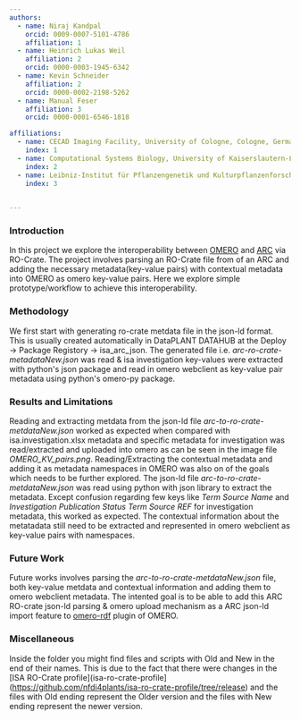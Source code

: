 ```yaml
---
authors:
  - name: Niraj Kandpal
    orcid: 0009-0007-5101-4786
    affiliation: 1
  - name: Heinrich Lukas Weil
    affiliation: 2
    orcid: 0000-0003-1945-6342
  - name: Kevin Schneider
    affiliation: 2
    orcid: 0000-0002-2198-5262
  - name: Manual Feser
    affiliation: 3
    orcid: 0000-0001-6546-1818

affiliations:
  - name: CECAD Imaging Facility, University of Cologne, Cologne, Germany
    index: 1
  - name: Computational Systems Biology, University of Kaiserslautern-Landau, Kaiserslautern, Germany
    index: 2
  - name: Leibniz-Institut für Pflanzengenetik und Kulturpflanzenforschung (IPK) Seeland, Sachsen-Anhalt, DE
    index: 3
  

---
```



### Introduction

In this project we explore the interoperability between [OMERO](https://www.openmicroscopy.org/omero/) and [ARC](https://nfdi4plants.github.io/nfdi4plants.knowledgebase/core-concepts/arc/) via RO-Crate. The project involves parsing an RO-Crate file from of an ARC and adding the necessary metadata(key-value pairs) with contextual metadata into OMERO as omero key-value pairs. Here we explore simple prototype/workflow to achieve this interoperability.

### Methodology

We first start with generating ro-crate metdata file in the json-ld format. This is usually created automatically in DataPLANT DATAHUB at the Deploy -> Package Registory -> isa_arc_json. The generated file i.e. *arc-ro-crate-metadataNew.json* was read & isa investigation key-values were extracted with python's json package and read in omero webclient as key-value pair metadata using python's omero-py package. 

### 


### Results and Limitations

Reading and extracting metdata from the json-ld file *arc-to-ro-crate-metdataNew.json* worked as expected when compared with isa.investigation.xlsx metadata and specific metadata for investigation was read/extracted and uploaded into omero as can be seen in the image file *OMERO_KV_pairs.png*. Reading/Extracting the contextual metadata and adding it as metadata namespaces in OMERO was also on of the goals which needs to be further explored.
The json-ld file *arc-to-ro-crate-metdataNew.json* was read using python with json library to extract the metadata. Except confusion regarding few keys like *Term Source Name* and *Investigation Publication Status Term Source REF* for investigation metadata, this worked as expected. The contextual information about the metatadata still need to be extracted and represented in omero webclient as key-value pairs with namespaces.

### Future Work

Future works involves parsing the *arc-to-ro-crate-metdataNew.json* file, both key-value metdata and contextual information and adding them to omero webclient metadata. The intented goal is to be able to add this ARC RO-crate json-ld parsing & omero upload mechanism as a ARC json-ld import feature to [omero-rdf](https://github.com/German-BioImaging/omero-rdf) plugin of OMERO. 

### Miscellaneous

Inside the folder you might find files and scripts with Old and New in the end of their names. This is due to the fact that there were changes in the [ISA RO-Crate profile](isa-ro-crate-profile](https://github.com/nfdi4plants/isa-ro-crate-profile/tree/release) and the files with Old ending represent the Older version and the files with New ending represent the newer version.

